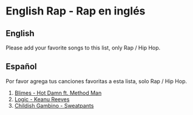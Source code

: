 # English Rap - Rap en inglés

## English
Please add your favorite songs to this list, only Rap / Hip Hop. 

## Español
Por favor agrega tus canciones favoritas a esta lista, solo Rap / Hip Hop.

1. [Blimes - Hot Damn ft. Method Man](https://www.youtube.com/watch?v=Zd8_JJPL2k0)
2. [Logic - Keanu Reeves](https://www.youtube.com/watch?v=6-zRqxl5Gkk)
3. [Childish Gambino - Sweatpants](https://www.youtube.com/watch?v=ExVtrghW5Y4)
